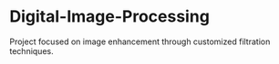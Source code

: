 # Digital-Image-Processing
Project focused on image enhancement through customized filtration techniques.
